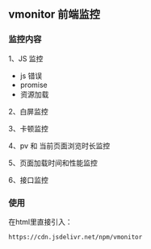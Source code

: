 ## vmonitor 前端监控

### 监控内容

1、JS 监控

- js 错误
- promise
- 资源加载


2、白屏监控

3、卡顿监控

4、pv 和 当前页面浏览时长监控

5、页面加载时间和性能监控

6、接口监控

### 使用

在html里直接引入：

```
https://cdn.jsdelivr.net/npm/vmonitor
```